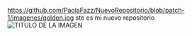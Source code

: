 https://github.com/PaolaFazz/NuevoRepositorio/blob/patch-1/imagenes/golden.jpg
ste es mi nuevo repositorio <img src="https://github.com/PaolaFazz/NuevoRepositorio/blob/patch-1/imagenes/golden.jpgAQUI PONER LA URL DE LA IMAGEN" alt="TITULO DE LA IMAGEN" width="PORCENTAJE DE ANCHO 100 %"/>
